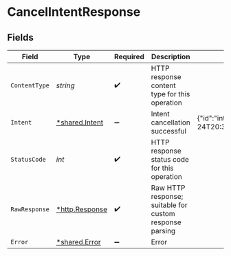# CancelIntentResponse


## Fields

| Field                                                                                                                                                                                                                   | Type                                                                                                                                                                                                                    | Required                                                                                                                                                                                                                | Description                                                                                                                                                                                                             | Example                                                                                                                                                                                                                 |
| ----------------------------------------------------------------------------------------------------------------------------------------------------------------------------------------------------------------------- | ----------------------------------------------------------------------------------------------------------------------------------------------------------------------------------------------------------------------- | ----------------------------------------------------------------------------------------------------------------------------------------------------------------------------------------------------------------------- | ----------------------------------------------------------------------------------------------------------------------------------------------------------------------------------------------------------------------- | ----------------------------------------------------------------------------------------------------------------------------------------------------------------------------------------------------------------------- |
| `ContentType`                                                                                                                                                                                                           | *string*                                                                                                                                                                                                                | :heavy_check_mark:                                                                                                                                                                                                      | HTTP response content type for this operation                                                                                                                                                                           |                                                                                                                                                                                                                         |
| `Intent`                                                                                                                                                                                                                | [*shared.Intent](../../../pkg/models/shared/intent.md)                                                                                                                                                                  | :heavy_minus_sign:                                                                                                                                                                                                      | Intent cancellation successful                                                                                                                                                                                          | {"id":"intent_CpiSd1bptYB5P55ysTDHgh","created_at":"2023-05-24T20:36:50.694Z","direction":"cash_in","user_id":"user_28CJjV7P4Go5PNJvfzghiD","amount":1450,"currency":"USD","status":"processed","failure_details":null} |
| `StatusCode`                                                                                                                                                                                                            | *int*                                                                                                                                                                                                                   | :heavy_check_mark:                                                                                                                                                                                                      | HTTP response status code for this operation                                                                                                                                                                            |                                                                                                                                                                                                                         |
| `RawResponse`                                                                                                                                                                                                           | [*http.Response](https://pkg.go.dev/net/http#Response)                                                                                                                                                                  | :heavy_check_mark:                                                                                                                                                                                                      | Raw HTTP response; suitable for custom response parsing                                                                                                                                                                 |                                                                                                                                                                                                                         |
| `Error`                                                                                                                                                                                                                 | [*shared.Error](../../../pkg/models/shared/error.md)                                                                                                                                                                    | :heavy_minus_sign:                                                                                                                                                                                                      | Error                                                                                                                                                                                                                   |                                                                                                                                                                                                                         |
